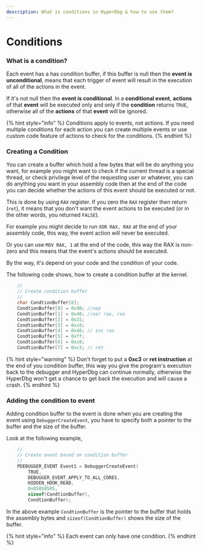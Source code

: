 ```yaml
---
description: What is conditions in HyperDbg & how to use them?
---
```


# Conditions

### What is a condition?

Each event has a has condition buffer, if this buffer is null then the **event is unconditional**, means that each trigger of event will result in the execution of all of the actions in the event.

If it's not null then the **event is conditional**. In a **conditional event**, **actions** of that **event** will be executed only and only if the **condition** returns `TRUE`, otherwise all of the **actions** of that **event** will be ignored.

{% hint style="info" %}
Conditions apply to events, not actions. If you need multiple conditions for each action you can create multiple events or use custom code feature of actions to check for the conditions.
{% endhint %}

### Creating a Condition

You can create a buffer which hold a few bytes that will be do anything you want, for example you might want to check if the current thread is a special thread, or check privilege level of the requesting user or whatever, you can do anything you want in your assembly code then at the end of the code you can decide whether the actions of this event should be executed or not.

This is done by using `RAX` register. If you zero the `RAX` register then return \(`ret`\), it means that you don't want the event actions to be executed \(or in the other words, you returned `FALSE`\).

For example you might decide to run `XOR RAX, RAX` at the end of your assembly code, this way, the event action will never be executed.

Or you can use `MOV RAX, 1` at the end of the code, this way the RAX is non-zero and this means that the event's actions should be executed.

By the way, it's depend on your code and the condition of your code.

The following code shows, how to create a condition buffer at the kernel.

```c
    //
    // Create condition buffer
    //
    char CondtionBuffer[8];
    CondtionBuffer[0] = 0x90; //nop
    CondtionBuffer[1] = 0x48; //xor rax, rax
    CondtionBuffer[2] = 0x31;
    CondtionBuffer[3] = 0xc0;
    CondtionBuffer[4] = 0x48; // inc rax
    CondtionBuffer[5] = 0xff;
    CondtionBuffer[6] = 0xc0;
    CondtionBuffer[7] = 0xc3; // ret
```

{% hint style="warning" %}
Don't forget to put a **0xc3** or **ret instruction** at the end of you condition buffer, this way you give the program's execution back to the debugger and HyperDbg can continue normally, otherwise the HyperDbg won't get a chance to get back the execution and will cause a crash.
{% endhint %}

### Adding the condition to event

Adding condition buffer to the event is done when you are creating the event using `DebuggerCreateEvent`, you have to specify both a pointer to the buffer and the size of the buffer.

Look at the following example,

```c
    //
    // Create event based on condition buffer
    //
    PDEBUGGER_EVENT Event1 = DebuggerCreateEvent(
        TRUE,
        DEBUGGER_EVENT_APPLY_TO_ALL_CORES,
        HIDDEN_HOOK_READ,
        0x85858585,
        sizeof(CondtionBuffer),
        CondtionBuffer);
```

In the above example `CondtionBuffer` is the pointer to the buffer that holds the assembly bytes and `sizeof(CondtionBuffer)` shows the size of the buffer.

{% hint style="info" %}
Each event can only have one condition.
{% endhint %}

